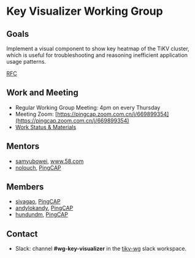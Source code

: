# Key Visualizer Working Group

## Goals

Implement a visual component to show key heatmap of the TiKV cluster, which is useful for troubleshooting and reasoning inefficient application usage patterns.

[RFC](https://github.com/tikv/rfcs/pull/367)

## Work and Meeting

* Regular Working Group Meeting: 4pm on every Thursday
* Meeting Zoom: [https://pingcap.zoom.com.cn/j/669899354](https://pingcap.zoom.com.cn/j/669899354)
* [Work Status & Materials](https://docs.google.com/document/d/1LdvS0oWo79eTINHCZAdI0z0vKGP2xiCLnHYKRHBwfh8)

## Mentors

* [samyubowei](https://github.com/samyubowei), www.58.com
* [nolouch](https://github.com/nolouch), [PingCAP](https://github.com/pingcap)

## Members

* [sivagao](https://github.com/sivagao), [PingCAP](https://github.com/pingcap)
* [andylokandy](https://github.com/andylokandy), [PingCAP](https://github.com/pingcap)
* [hundundm](https://github.com/hundundm), [PingCAP](https://github.com/pingcap)

## Contact

* Slack: channel **#wg-key-visualizer** in the
  [tikv-wg](tikv-wg.slack.com) slack workspace.
